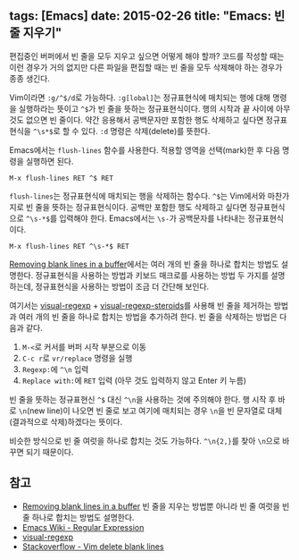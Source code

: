 tags: [Emacs]
date: 2015-02-26
title: "Emacs: 빈 줄 지우기"
---
편집중인 버퍼에서 빈 줄을 모두 지우고 싶으면 어떻게 해야 할까? 코드를 작성할 때는 이런 경우가 거의 없지만 다른 파일을 편집할 때는 빈 줄을 모두 삭제해야 하는 경우가 종종 생긴다.<!--more-->

Vim이라면 `:g/^$/d`로 가능하다. `:g[lobal]`는 정규표현식에 매치되는 행에 대해 명령을 실행하라는 뜻이고 `^$`가 빈 줄을 뜻하는 정규표현식이다. 행의 시작과 끝 사이에 아무 것도 없으면 빈 줄이다. 약간 응용해서 공백문자만 포함한 행도 삭제하고 싶다면 정규표현식을 `^\s*$`로 할 수 있다. `:d` 명령은 삭제(delete)를 뜻한다.

Emacs에서는 `flush-lines` 함수를 사용한다. 적용할 영역을 선택(mark)한 후 다음 명령을 실행하면 된다.

```
M-x flush-lines RET ^$ RET
```

`flush-lines`는 정규표현식에 매치되는 행을 삭제하는 함수다. `^$`는 Vim에서와 마찬가지로 빈 줄을 뜻하는 정규표현식이다. 공백만 포함한 행도 삭제하고 싶다면 정규표현식으로 `^\s-*$`를 입력해야 한다. Emacs에서는 `\s-`가 공백문자를 나타내는 정규표현식이다.

```
M-x flush-lines RET ^\s-*$ RET
```

[Removing blank lines in a buffer](http://www.masteringemacs.org/article/removing-blank-lines-buffer)에서는 여러 개의 빈 줄을 하나로 합치는 방법도 설명한다. 정규표현식을 사용하는 방법과 키보드 매크로를 사용하는 방법 두 가지를 설명하는데, 정규표현식을 사용하는 방법이 조금 더 간단해 보인다.

여기서는 [visual-regexp](https://github.com/benma/visual-regexp.el) + [visual-regexp-steroids](https://github.com/benma/visual-regexp-steroids.el/)를 사용해 빈 줄을 제거하는 방법과 여러 개의 빈 줄을 하나로 합치는 방법을 추가하려 한다. 빈 줄을 삭제하는 방법은 다음과 같다.

1. `M-<`로 커서를 버퍼 시작 부분으로 이동
2. `C-c r`로 `vr/replace` 명령을 실행
3. `Regexp:`에 `^\n` 입력
4. `Replace with:`에 `RET` 입력 (아무 것도 입력하지 않고 Enter 키 누름)

빈 줄을 뜻하는 정규표현신 `^$` 대신 `^\n`을 사용하는 것에 주의해야 한다. 행 시작 후 바로 `\n`(new line)이 나오면 빈 줄로 보고 여기에 매치되는 경우 `\n`을 빈 문자열로 대체(결과적으로 삭제)하겠다는 뜻이다.

비슷한 방식으로 빈 줄 여럿을 하나로 합치는 것도 가능하다. `^\n{2,}`를 찾아 `\n`으로 바꾸면 되기 때문이다.

## 참고
* [Removing blank lines in a buffer](http://www.masteringemacs.org/article/removing-blank-lines-buffer)
빈 줄을 지우는 방법뿐 아니라 빈 줄 여럿을 빈 줄 하나로 합치는 방법도 설명한다.
* [Emacs Wiki - Regular Expression](http://www.emacswiki.org/emacs/RegularExpression)
* [visual-regexp](/2014/visual-regexp/)
* [Stackoverflow - Vim delete blank lines](http://stackoverflow.com/questions/706076/vim-delete-blank-lines)
